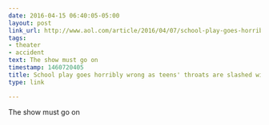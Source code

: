 ```yaml
---
date: 2016-04-15 06:40:05-05:00
layout: post
link_url: http://www.aol.com/article/2016/04/07/school-play-goes-horribly-wrong-as-teens-throats-are-slashed-wi/21340367/?ncid=txtlnkusaolp00001393
tags:
- theater
- accident
text: The show must go on
timestamp: 1460720405
title: School play goes horribly wrong as teens' throats are slashed with real razor
type: link

---
```

The show must go on